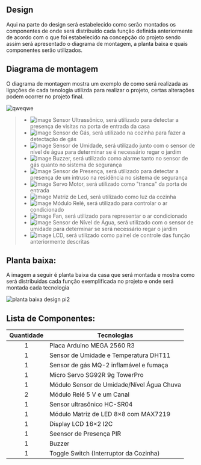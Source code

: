 
## Design

Aqui na parte do design será estabelecido como serão montados os componentes de onde será distribuído cada função definida anteriormente de acordo com o que foi estabelecido na concepção do projeto sendo assim será apresentado o diagrama de montagem, a planta baixa e quais componentes serão utilizados.

## Diagrama de montagem

O diagrama de montagem mostra um exemplo de como será realizada as ligações de cada tenologia utilizda para realizar o projeto, certas alterações podem ocorrer no projeto final.


![qweqwe](https://user-images.githubusercontent.com/92868328/145195751-9b7ff73f-a25e-4022-8b52-78c6e2cc6838.png)

>- ![image](https://user-images.githubusercontent.com/92868328/145211898-ef771913-f139-4e91-a114-6cbf8816e615.png) Sensor Ultrassônico, será utilizado para detectar a presença de visitas na porta de entrada da casa
>- ![image](https://user-images.githubusercontent.com/92868328/145211965-e3976a8e-f432-4ff5-a563-8a72019d141b.png) Sensor de Gás, será utilizado na cozinha para fazer a detectação de gás
>- ![image](https://user-images.githubusercontent.com/92868328/145212008-5bd0b31d-8e2d-452c-a189-2ae751b328ef.png) Sensor de Umidade, será utilizado junto com o sensor de nível de água para determinar se é necessário regar o jardim
>- ![image](https://user-images.githubusercontent.com/92868328/145212033-bd324862-caa6-4b71-b354-89d745dc228a.png) Buzzer, será utilizado como alarme tanto no sensor de gás quanto no sistema de segurança
>- ![image](https://user-images.githubusercontent.com/92868328/145212089-698ed181-e128-4981-8f93-6cd38e48ed17.png) Sensor de Presença, será utilizado para detectar a presença de um intruso na residência no sistema de segurança
>- ![image](https://user-images.githubusercontent.com/92868328/145212101-177c838d-af45-47b9-973c-a8757aac88a2.png) Servo Motor, será utilizado como "tranca" da porta de entrada
>- ![image](https://user-images.githubusercontent.com/92868328/145212164-fa3d7380-fc7e-4158-8b4d-278ca17a3643.png) Matriz de Led, será utilizado como luz da cozinha
>- ![image](https://user-images.githubusercontent.com/92868328/145212272-00f48574-cc6e-40ed-9864-83e7d4937c1e.png) Módulo Relé, será utilizado para controlar o ar condicionado
>- ![image](https://user-images.githubusercontent.com/92868328/145212302-49d8e0d8-57bf-4dcb-9f54-4fb8e938dea7.png) Fan, será utilizado para representar o ar condicionado
>- ![image](https://user-images.githubusercontent.com/92868328/145212339-92a87640-bd51-425d-952c-4cdcaac849bf.png) Sensor de Nível de Água, será utilizado com o sensor de umidade para determinar se será necessário regar o jardim
>- ![image](https://user-images.githubusercontent.com/92868328/145212354-41536d21-a369-45d0-8109-ab4b25c78703.png) LCD, será utilizado como painel de controle das função anteriormente descritas



## Planta baixa:

A imagem a seguir é planta baixa da casa que será montada e mostra como será distribuidas cada função exemplificada no projeto e onde será montada cada tecnologia

![planta baixa design pi2](https://user-images.githubusercontent.com/92868328/145198906-9bcd7558-f908-4047-88ef-d52aedd6a81d.png)


## Lista de Componentes:
Quantidade  | Tecnologias
:---------:   | ------
1           | Placa Arduino MEGA 2560 R3
1           | Sensor de Umidade e Temperatura DHT11
1           | Sensor de gás MQ-2 inflamável e fumaça
1           | Micro Servo SG92R 9g TowerPro
1           | Módulo Sensor de Umidade/Nível Água Chuva
2           | Módulo Relé 5 V e um Canal
1           | Sensor ultrasônico HC-SR04
1           | Módulo Matriz de LED 8×8 com MAX7219
1           | Display LCD 16×2 I2C 
1           | Seensor de Presença PIR 
1           | Buzzer
1           | Toggle Switch (Interruptor da Cozinha)
